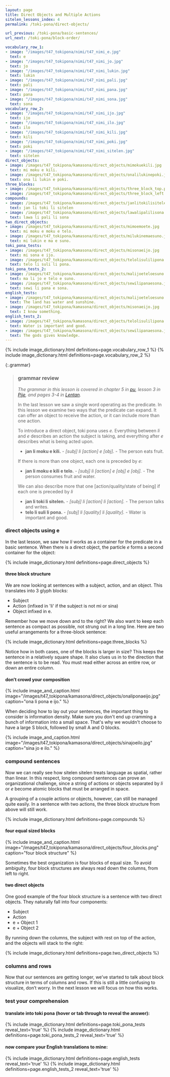 ```yaml
---
layout: page
title: Direct Objects and Multiple Actions
sitelen_lessons_index: 4
permalink: /toki-pona/direct-objects/

url_previous: /toki-pona/basic-sentences/
url_next: /toki-pona/block-order/

vocabulary_row_1:
- image: "/images/t47_tokipona/nimi/t47_nimi_e.jpg"
  text: e
- image: "/images/t47_tokipona/nimi/t47_nimi_jo.jpg"
  text: jo
- image: "/images/t47_tokipona/nimi/t47_nimi_lukin.jpg"
  text: lukin
- image: "/images/t47_tokipona/nimi/t47_nimi_pali.jpg"
  text: pali
- image: "/images/t47_tokipona/nimi/t47_nimi_pana.jpg"
  text: pana
- image: "/images/t47_tokipona/nimi/t47_nimi_sona.jpg"
  text: sona
vocabulary_row_2:
- image: "/images/t47_tokipona/nimi/t47_nimi_ijo.jpg"
  text: ijo
- image: "/images/t47_tokipona/nimi/t47_nimi_ilo.jpg"
  text: ilo
- image: "/images/t47_tokipona/nimi/t47_nimi_kili.jpg"
  text: kili
- image: "/images/t47_tokipona/nimi/t47_nimi_poki.jpg"
  text: poki
- image: "/images/t47_tokipona/nimi/t47_nimi_sitelen.jpg"
  text: sitelen
direct_objects:
- image: /images/t47_tokipona/kamasona/direct_objects/mimokuekili.jpg
  text: mi moku e kili.
- image: /images/t47_tokipona/kamasona/direct_objects/onalilukinepoki.jpg
  text: ona li lukin e poki.
three_blocks:
- image: /images/t47_tokipona/kamasona/direct_objects/three_block_top.png
- image: /images/t47_tokipona/kamasona/direct_objects/three_block_left.png
compounds:
- image: /images/t47_tokipona/kamasona/direct_objects/janlitokilisitelen.jpg
  text: jan li toki li sitelen
- image: /images/t47_tokipona/kamasona/direct_objects/lawalipalilisona.jpg
  text: lawa li pali li sona
two_direct_objects:
- image: /images/t47_tokipona/kamasona/direct_objects/mimoemoete.jpg
  text: mi moku e moku e telo.
- image: /images/t47_tokipona/kamasona/direct_objects/milukinemaesuno.jpg
  text: mi lukin e ma e suno.
toki_pona_tests:
- image: /images/t47_tokipona/kamasona/direct_objects/misonaeijo.jpg
  text: mi sona e ijo.
- image: /images/t47_tokipona/kamasona/direct_objects/telolisulilipona.jpg
  text: telo li suli li pona.
toki_pona_tests_2:
- image: /images/t47_tokipona/kamasona/direct_objects/malijoeteloesuno.jpg
  text: ma li jo e telo e suno.
- image: /images/t47_tokipona/kamasona/direct_objects/sewilipanaesona.jpg
  text: sewi li pana e sona.
english_tests:
- image: /images/t47_tokipona/kamasona/direct_objects/malijoeteloesuno.jpg
  text: The land has water and sunshine.
- image: /images/t47_tokipona/kamasona/direct_objects/misonaeijo.jpg
  text: I know something.
english_tests_2:
- image: /images/t47_tokipona/kamasona/direct_objects/telolisulilipona.jpg
  text: Water is important and good.
- image: /images/t47_tokipona/kamasona/direct_objects/sewilipanaesona.jpg
  text: The gods gives knowledge.
---
```


{% include image_dictionary.html definitions=page.vocabulary_row_1 %}
{% include image_dictionary.html definitions=page.vocabulary_row_2 %}

{:.grammar}
>### grammar review
>_The grammar in this lesson is covered in chapter 5 in [pu](https://www.amazon.com/dp/B012M1RLXS), lesson 3 in [Pije](http://tokipona.net/tp/janpije/okamasona.php), and pages 3-4 in [Lentan](https://rnd.neocities.org/tokipona/)._
>
>In the last lesson we saw a single word operating as the predicate.  In this lesson we examine two ways that the predicate can expand. It can offer an object to receive the action, or it can include more than one action.
>
>To introduce a direct object, toki pona uses _e_.  Everything between _li_ and _e_ describes an action the subject is taking, and everything after _e_ describes what is being acted upon.
>
>* __jan li moku e kili.__ - _[subj] li [action] e [obj]._ - The person eats fruit.
>
>If there is more than one object, each one is preceded by _e_:
>
>* __jan li moku e kili e telo.__ - _[subj] li [action] e [obj] e [obj]._ - The person consumes fruit and water.
>
>We can also describe more that one [action/quality/state of being] if each one is preceded by _li_
>
>* __jan li toki li sitelen.__ - _[subj] li [action] li [action]._  - The person talks and writes.
>* __telo li suli li pona.__ - _[subj] li [quality] li [quality]._  - Water is important and good.

### direct objects using e

In the last lesson, we saw how _li_ works as a container for the predicate in a basic sentence. When there is a direct object, the particle _e_ forms a second container for the object:

{% include image_dictionary.html definitions=page.direct_objects %}

#### three block structure

We are now looking at sentences with a subject, action, and an object. This translates into 3 glyph blocks:

  * Subject
  * Action (infixed in 'li' if the subject is not mi or sina)
  * Object infixed in e.

Remember how we move down and to the right? We also want to keep each sentence as compact as possible, not strung out in a long line. Here are two useful arrangements for a three-block sentence:

{% include image_dictionary.html definitions=page.three_blocks %}

Notice how in both cases, one of the blocks is larger in size? This keeps the sentence in a relatively square shape. It also clues us in to the direction that the sentence is to be read. You must read either across an entire row, or down an entire column.

#### don’t crowd your composition

{% include image_and_caption.html image="/images/t47_tokipona/kamasona/direct_objects/onaliponaeijo.jpg" caption="ona li pona e ijo." %}

When deciding how to lay out your sentences, the important thing to consider is information density. Make sure you don't end up cramming a bunch of information into a small space. That's why we wouldn't choose to have a large S block, followed by small A and O blocks.

{% include image_and_caption.html image="/images/t47_tokipona/kamasona/direct_objects/sinajoeilo.jpg" caption="sina jo e ilo." %}

### compound sentences

Now we can really see how sitelen sitelen treats language as spatial, rather than linear. In this respect, long compound sentences can prove an organizational challenge, since a string of actions or objects separated by _li_ or _e_ become atomic blocks that must be arranged in space.

A grouping of a couple actions or objects, however, can still be managed quite easily. In a sentence with two actions, the three block structure from above will still work.

{% include image_dictionary.html definitions=page.compounds %}

#### four equal sized blocks

{% include image_and_caption.html image="/images/t47_tokipona/kamasona/direct_objects/four_blocks.png" caption="four block structure" %}

Sometimes the best organization is four blocks of equal size. To avoid ambiguity, four block structures are always read down the columns, from left to right.

#### two direct objects

One good example of the four block structure is a sentence with two direct objects. They naturally fall into four components:

  * Subject
  * Action
  * e + Object 1
  * e + Object 2

By running down the columns, the subject with rest on top of the action, and the objects will stack to the right:

{% include image_dictionary.html definitions=page.two_direct_objects %}

### columns and rows

Now that our sentences are getting longer, we’ve started to talk about block structure in terms of columns and rows.  If this is still a little confusing to visualize, don’t worry.  In the next lesson we will focus on how this works.

### test your comprehension

#### translate into toki pona (hover or tab through to reveal the answer):

{% include image_dictionary.html definitions=page.toki_pona_tests reveal_text='true' %}
{% include image_dictionary.html definitions=page.toki_pona_tests_2 reveal_text='true' %}

#### now compare your English translations to mine:

{% include image_dictionary.html definitions=page.english_tests reveal_text='true' %}
{% include image_dictionary.html definitions=page.english_tests_2 reveal_text='true' %}


